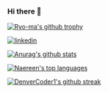 ### Hi there 👋

<!--
**birkan-borazan/birkan-borazan** is a ✨ _special_ ✨ repository because its `README.md` (this file) appears on your GitHub profile.

Here are some ideas to get you started:

- 🔭 I’m currently working on ...
- 🌱 I’m currently learning ...
- 👯 I’m looking to collaborate on ...
- 🤔 I’m looking for help with ...
- 💬 Ask me about ...
- 📫 How to reach me: ...
- 😄 Pronouns: ...
- ⚡ Fun fact: ...
-->
[![Ryo-ma's github trophy](https://github-profile-trophy.vercel.app/?username=birkan-borazan&row=1)](https://github.com/ryo-ma/github-profile-trophy)

[![linkedin](https://img.shields.io/badge/Linkedin-000000?style=for-the-badge&logo=Linkedin&logoColor=white)](https://www.linkedin.com/in/birkan-borazan/)

[![Anurag's github stats](https://github-readme-stats.vercel.app/api?username=birkan-borazan&show_icons=true&theme=blue-green)](https://github.com/anuraghazra/github-readme-stats)

[![Naereen's top languages](https://github-readme-stats.vercel.app/api/top-langs/?username=birkan-borazan&theme=blue-green)](https://github.com/anuraghazra/github-readme-stats)

[![DenverCoder1's github streak](https://github-readme-streak-stats.herokuapp.com/?user=birkan-borazan&theme=blue-green)](https://github.com/DenverCoder1/github-readme-streak-stats)

